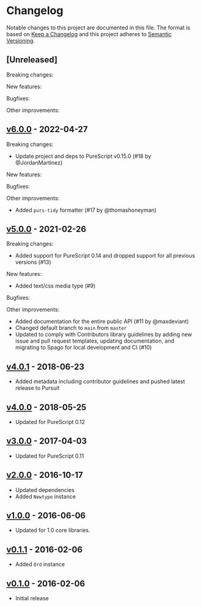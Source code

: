# Changelog

Notable changes to this project are documented in this file. The format is based on [Keep a Changelog](https://keepachangelog.com/en/1.0.0/) and this project adheres to [Semantic Versioning](https://semver.org/spec/v2.0.0.html).

## [Unreleased]

Breaking changes:

New features:

Bugfixes:

Other improvements:

## [v6.0.0](https://github.com/purescript-contrib/purescript-media-types/releases/tag/v6.0.0) - 2022-04-27

Breaking changes:
- Update project and deps to PureScript v0.15.0 (#18 by @JordanMartinez)

New features:

Bugfixes:

Other improvements:
- Added `purs-tidy` formatter (#17 by @thomashoneyman)

## [v5.0.0](https://github.com/purescript-contrib/purescript-media-types/releases/tag/v5.0.0) - 2021-02-26

Breaking changes:

- Added support for PureScript 0.14 and dropped support for all previous versions (#13)

New features:
- Added text/css media type (#9)

Bugfixes:

Other improvements:

- Added documentation for the entire public API (#11 by @maxdeviant)
- Changed default branch to `main` from `master`
- Updated to comply with Contributors library guidelines by adding new issue and pull request templates, updating documentation, and migrating to Spago for local development and CI (#10)

## [v4.0.1](https://github.com/purescript-contrib/purescript-media-types/releases/tag/v4.0.1) - 2018-06-23

- Added metadata including contributor guidelines and pushed latest release to Pursuit

## [v4.0.0](https://github.com/purescript-contrib/purescript-media-types/releases/tag/v4.0.0) - 2018-05-25

- Updated for PureScript 0.12

## [v3.0.0](https://github.com/purescript-contrib/purescript-media-types/releases/tag/v3.0.0) - 2017-04-03

- Updated for PureScript 0.11

## [v2.0.0](https://github.com/purescript-contrib/purescript-media-types/releases/tag/v2.0.0) - 2016-10-17

- Updated dependencies
- Added `Newtype` instance

## [v1.0.0](https://github.com/purescript-contrib/purescript-media-types/releases/tag/v1.0.0) - 2016-06-06

- Updated for 1.0 core libraries.

## [v0.1.1](https://github.com/purescript-contrib/purescript-media-types/releases/tag/v0.1.1) - 2016-02-06

- Added `Ord` instance

## [v0.1.0](https://github.com/purescript-contrib/purescript-media-types/releases/tag/v0.1.0) - 2016-02-06

- Initial release
